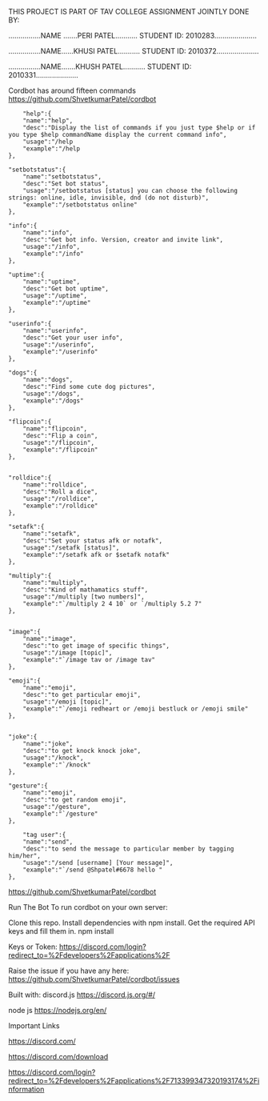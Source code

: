THIS PROJECT IS PART OF TAV COLLEGE ASSIGNMENT JOINTLY DONE BY:

................NAME .......PERI PATEL........... STUDENT ID: 2010283.....................

................NAME......KHUSI PATEL........... STUDENT ID: 2010372.....................
 
................NAME.......KHUSH PATEL........... STUDENT ID: 2010331.....................

Cordbot has around fifteen commands
     https://github.com/ShvetkumarPatel/cordbot

        "help":{
        "name":"help",
        "desc":"Display the list of commands if you just type $help or if you type $help commandName display the current command info",
        "usage":"/help
        "example":"/help 
    },

    "setbotstatus":{
        "name":"setbotstatus",
        "desc":"Set bot status",
        "usage":"/setbotstatus [status] you can choose the following strings: online, idle, invisible, dnd (do not disturb)",
        "example":"/setbotstatus online"
    },

    "info":{
        "name":"info",
        "desc":"Get bot info. Version, creator and invite link",
        "usage":"/info",
        "example":"/info"
    },

    "uptime":{
        "name":"uptime",
        "desc":"Get bot uptime",
        "usage":"/uptime",
        "example":"/uptime"
    },

    "userinfo":{
        "name":"userinfo",
        "desc":"Get your user info",
        "usage":"/userinfo",
        "example":"/userinfo"
    },

    "dogs":{
        "name":"dogs",
        "desc":"Find some cute dog pictures",
        "usage":"/dogs",
        "example":"/dogs"
    },

    "flipcoin":{
        "name":"flipcoin",
        "desc":"Flip a coin",
        "usage":"/flipcoin",
        "example":"/flipcoin"
    },


    "rolldice":{
        "name":"rolldice",
        "desc":"Roll a dice",
        "usage":"/rolldice",
        "example":"/rolldice"
    },

    "setafk":{
        "name":"setafk",
        "desc":"Set your status afk or notafk",
        "usage":"/setafk [status]",
        "example":"/setafk afk or $setafk notafk"
    },

    "multiply":{
        "name":"multiply",
        "desc":"Kind of mathamatics stuff",
        "usage":"/multiply [two numbers]",
        "example":"`/multiply 2 4 10` or `/multiply 5.2 7"
    },

    
    "image":{
        "name":"image",
        "desc":"to get image of specific things",
        "usage":"/image [topic]",
        "example":"`/image tav or /image tav"
    },

    "emoji":{
        "name":"emoji",
        "desc":"to get particular emoji",
        "usage":"/emoji [topic]",
        "example":"`/emoji redheart or /emoji bestluck or /emoji smile"
    },


    "joke":{
        "name":"joke",
        "desc":"to get knock knock joke",
        "usage":"/knock",
        "example":"`/knock"
    },

    "gesture":{
        "name":"emoji",
        "desc":"to get random emoji",
        "usage":"/gesture",
        "example":"`/gesture"
    },

        "tag user":{
        "name":"send",
        "desc":"to send the message to particular member by tagging him/her",
        "usage":"/send [username] [Your message]",
        "example":"`/send @Shpatel#6678 hello "
    },

https://github.com/ShvetkumarPatel/cordbot

Run The Bot
To run cordbot on your own server:

Clone this repo.
Install dependencies with npm install.
Get the required API keys and fill them in.
npm install

Keys or Token:
https://discord.com/login?redirect_to=%2Fdevelopers%2Fapplications%2F

Raise the issue if you have any here:
https://github.com/ShvetkumarPatel/cordbot/issues


Built with:
discord.js https://discord.js.org/#/

node js https://nodejs.org/en/

Important Links

https://discord.com/


https://discord.com/download


https://discord.com/login?redirect_to=%2Fdevelopers%2Fapplications%2F713399347320193174%2Finformation
